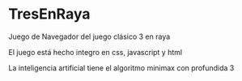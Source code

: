 # TresEnRaya
 Juego de Navegador del juego clásico 3 en raya
 
 El juego está hecho integro en css, javascript y html
 
 La inteligencia artificial tiene el algoritmo minimax con profundida 3
